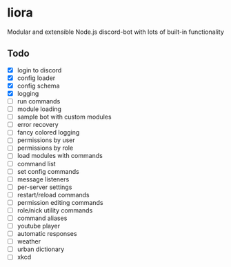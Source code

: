 # liora
Modular and extensible Node.js discord-bot with lots of built-in functionality

## Todo
- [x] login to discord
- [x] config loader
- [x] config schema
- [x] logging
- [ ] run commands
- [ ] module loading
- [ ] sample bot with custom modules
- [ ] error recovery
- [ ] fancy colored logging
- [ ] permissions by user
- [ ] permissions by role
- [ ] load modules with commands
- [ ] command list
- [ ] set config commands
- [ ] message listeners
- [ ] per-server settings
- [ ] restart/reload commands
- [ ] permission editing commands
- [ ] role/nick utility commands
- [ ] command aliases
- [ ] youtube player
- [ ] automatic responses
- [ ] weather
- [ ] urban dictionary
- [ ] xkcd
